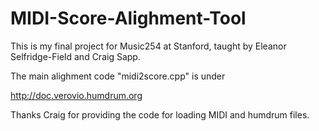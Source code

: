 # MIDI-Score-Alighment-Tool

This is my final project for Music254 at Stanford, taught by Eleanor Selfridge-Field and Craig Sapp.

The main alighment code "midi2score.cpp" is under

http://doc.verovio.humdrum.org


Thanks Craig for providing the code for loading MIDI and humdrum files. 
